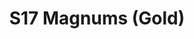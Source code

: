 ---
title: S17 Magnums (Gold)
permalink: "/teams/s17-gold"
members:
- Antwon Hines - Captain
- AJ Reust - QB
teamid: 6692
name: S17 Magnums
color: Gold
division: ''
---